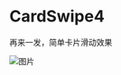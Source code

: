 # CardSwipe4
再来一发，简单卡片滑动效果


![图片](https://github.com/liaofuyou/CardSwipe4/blob/master/screenshot/Gif_20180429_083340.gif)